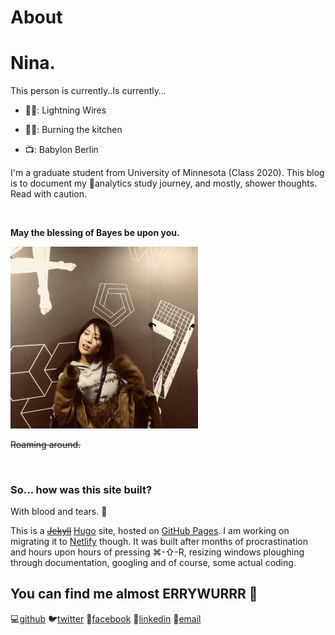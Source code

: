 # About


# Nina.

This person is currently..Is currently…

- :walking_woman:: Lightning Wires

- :woman_cook:: Burning the kitchen
- 📺: Babylon Berlin



I'm a graduate student from University of Minnesota (Class 2020). This blog is to document my 🎒analytics study journey, and mostly, shower thoughts. Read with caution. 

<br>

**May the blessing of Bayes be upon you.**

<img src="pi.jpeg" width="300" >

~~Roaming around.~~

<br>



### So... how was this site built?

With blood and tears. :grimacing:

This is a ~~[Jekyll](http://jekyllrb.com/)~~ [Hugo](https://gohugo.io/) site, hosted on [GitHub Pages](https://pages.github.com/). I am working on migrating it to [Netlify](https://www.netlify.com/) though. It was built  after months of procrastination and hours upon hours of pressing ⌘-⇧-R, resizing windows ploughing through documentation, googling and of course, some actual coding. 



## You can find me almost ERRYWURRR 🖖

💻[github](https://github.com/hyper-potato)
🐦[twitter](https://twitter.com/mandy_nii)
👬[facebook](https://www.facebook.com/hypergorillaz)
💼[linkedin](https://www.linkedin.com/in/xue-nina/)
📧[email](xueni.nina@gmail.com)

<br>

<br>

